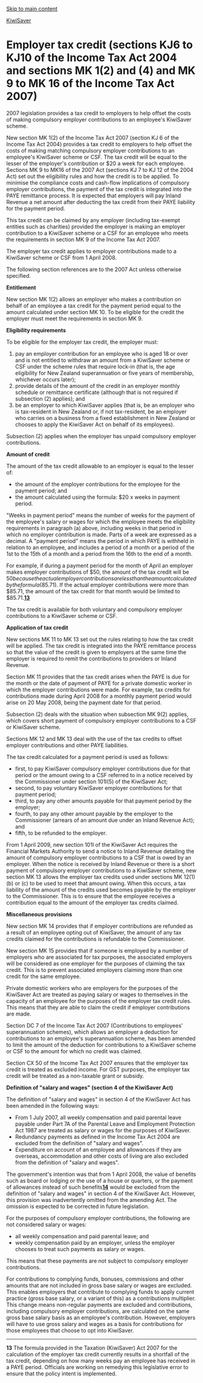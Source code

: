 [Skip to main content](#main-content-tt)

[KiwiSaver](/new-legislation/act-articles/kiwisaver "KiwiSaver")

Employer tax credit (sections KJ6 to KJ10 of the Income Tax Act 2004 and sections MK 1(2) and (4) and MK 9 to MK 16 of the Income Tax Act 2007)
===============================================================================================================================================

2007 legislation provides a tax credit to employers to help offset the costs of making compulsory employer contributions to an employee's KiwiSaver scheme.

New section MK 1(2) of the Income Tax Act 2007 (section KJ 6 of the Income Tax Act 2004) provides a tax credit to employers to help offset the costs of making matching compulsory employer contributions to an employee's KiwiSaver scheme or CSF. The tax credit will be equal to the lesser of the employer's contribution or $20 a week for each employee. Sections MK 9 to MK16 of the 2007 Act (sections KJ 7 to KJ 12 of the 2004 Act) set out the eligibility rules and how the credit is to be applied. To minimise the compliance costs and cash-flow implications of compulsory employer contributions, the payment of the tax credit is integrated into the PAYE remittance process. It is expected that employers will pay Inland Revenue a net amount after deducting the tax credit from their PAYE liability for the payment period.

This tax credit can be claimed by any employer (including tax-exempt entities such as charities) provided the employer is making an employer contribution to a KiwiSaver scheme or a CSF for an employee who meets the requirements in section MK 9 of the Income Tax Act 2007.

The employer tax credit applies to employer contributions made to a KiwiSaver scheme or CSF from 1 April 2008.

The following section references are to the 2007 Act unless otherwise specified.

**Entitlement**

New section MK 1(2) allows an employer who makes a contribution on behalf of an employee a tax credit for the payment period equal to the amount calculated under section MK 10. To be eligible for the credit the employer must meet the requirements in section MK 9.

**Eligibility requirements**

To be eligible for the employer tax credit, the employer must:

1.  pay an employer contribution for an employee who is aged 18 or over and is not entitled to withdraw an amount from a KiwiSaver scheme or CSF under the scheme rules that require lock-in (that is, the age eligibility for New Zealand superannuation or five years of membership, whichever occurs later);
2.  provide details of the amount of the credit in an employer monthly schedule or remittance certificate (although that is not required if subsection (2) applies); and
3.  be an employer to which KiwiSaver applies (that is, be an employer who is tax-resident in New Zealand or, if not tax-resident, be an employer who carries on a business from a fixed establishment in New Zealand or chooses to apply the KiwiSaver Act on behalf of its employees).

Subsection (2) applies when the employer has unpaid compulsory employer contributions.

**Amount of credit**

The amount of the tax credit allowable to an employer is equal to the lesser of:

*   the amount of the employer contributions for the employee for the payment period; and
*   the amount calculated using the formula: $20 x weeks in payment period.

"Weeks in payment period" means the number of weeks for the payment of the employee's salary or wages for which the employee meets the eligibility requirements in paragraph (a) above, including weeks in that period in which no employer contribution is made. Parts of a week are expressed as a decimal. A "payment period" means the period in which PAYE is withheld in relation to an employee, and includes a period of a month or a period of the 1st to the 15th of a month and a period from the 16th to the end of a month.

For example, if during a payment period for the month of April an employer makes employer contributions of $50, the amount of the tax credit will be $50 because the actual employer contributions are less than the amount calculated by the formula($85.71). If the actual employer contributions were more than $85.71, the amount of the tax credit for that month would be limited to $85.71.[**13**](#13)

The tax credit is available for both voluntary and compulsory employer contributions to a KiwiSaver scheme or CSF.

**Application of tax credit**

New sections MK 11 to MK 13 set out the rules relating to how the tax credit will be applied. The tax credit is integrated into the PAYE remittance process so that the value of the credit is given to employers at the same time the employer is required to remit the contributions to providers or Inland Revenue.

Section MK 11 provides that the tax credit arises when the PAYE is due for the month or the date of payment of PAYE for a private domestic worker in which the employer contributions were made. For example, tax credits for contributions made during April 2008 for a monthly payment period would arise on 20 May 2008, being the payment date for that period.

Subsection (2) deals with the situation when subsection MK 9(2) applies, which covers short payment of compulsory employer contributions to a CSF or KiwiSaver scheme.

Sections MK 12 and MK 13 deal with the use of the tax credits to offset employer contributions and other PAYE liabilities.

The tax credit calculated for a payment period is used as follows:

*   first, to pay KiwiSaver compulsory employer contributions due for that period or the amount owing to a CSF referred to in a notice received by the Commissioner under section 101I(5) of the KiwiSaver Act;
*   second, to pay voluntary KiwiSaver employer contributions for that payment period;
*   third, to pay any other amounts payable for that payment period by the employer;
*   fourth, to pay any other amount payable by the employer to the Commissioner (arrears of an amount due under an Inland Revenue Act); and
*   fifth, to be refunded to the employer.

From 1 April 2009, new section 101I of the KiwiSaver Act requires the Financial Markets Authority to send a notice to Inland Revenue detailing the amount of compulsory employer contributions to a CSF that is owed by an employer. When the notice is received by Inland Revenue or there is a short payment of compulsory employer contributions to a KiwiSaver scheme, new section MK 13 allows the employer tax credits used under sections MK 12(1)(b) or (c) to be used to meet that amount owing. When this occurs, a tax liability of the amount of the credits used becomes payable by the employer to the Commissioner. This is to ensure that the employee receives a contribution equal to the amount of the employer tax credits claimed.

**Miscellaneous provisions**

New section MK 14 provides that if employer contributions are refunded as a result of an employee opting out of KiwiSaver, the amount of any tax credits claimed for the contributions is refundable to the Commissioner.

New section MK 15 provides that if someone is employed by a number of employers who are associated for tax purposes, the associated employers will be considered as one employer for the purposes of claiming the tax credit. This is to prevent associated employers claiming more than one credit for the same employee.

Private domestic workers who are employers for the purposes of the KiwiSaver Act are treated as paying salary or wages to themselves in the capacity of an employee for the purposes of the employer tax credit rules. This means that they are able to claim the credit if employer contributions are made.

Section DC 7 of the Income Tax Act 2007 (Contributions to employees' superannuation schemes), which allows an employer a deduction for contributions to an employee's superannuation scheme, has been amended to limit the amount of the deduction for contributions to a KiwiSaver scheme or CSF to the amount for which no credit was claimed.

Section CX 50 of the Income Tax Act 2007 ensures that the employer tax credit is treated as excluded income. For GST purposes, the employer tax credit will be treated as a non-taxable grant or subsidy.

**Definition of "salary and wages" (section 4 of the KiwiSaver Act)**

The definition of "salary and wages" in section 4 of the KiwiSaver Act has been amended in the following ways:

*   From 1 July 2007, all weekly compensation and paid parental leave payable under Part 7A of the Parental Leave and Employment Protection Act 1987 are treated as salary or wages for the purposes of KiwiSaver.
*   Redundancy payments as defined in the Income Tax Act 2004 are excluded from the definition of "salary and wages".
*   Expenditure on account of an employee and allowances if they are overseas, accommodation and other costs of living are also excluded from the definition of "salary and wages".

The government's intention was that from 1 April 2008, the value of benefits such as board or lodging or the use of a house or quarters, or the payment of allowances instead of such benefits[**14**](#14)
 would be excluded from the definition of "salary and wages" in section 4 of the KiwiSaver Act. However, this provision was inadvertently omitted from the amending Act. The omission is expected to be corrected in future legislation.

For the purposes of compulsory employer contributions, the following are not considered salary or wages:

*   all weekly compensation and paid parental leave; and
*   weekly compensation paid by an employer, unless the employer chooses to treat such payments as salary or wages.

This means that these payments are not subject to compulsory employer contributions.

For contributions to complying funds, bonuses, commissions and other amounts that are not included in gross base salary or wages are excluded. This enables employers that contribute to complying funds to apply current practice (gross base salary, or a variant of this) as a contributions multiplier. This change means non-regular payments are excluded and contributions, including compulsory employer contributions, are calculated on the same gross base salary basis as an employee's contribution. However, employers will have to use gross salary and wages as a basis for contributions for those employees that choose to opt into KiwiSaver.

* * *

**13** The formula provided in the Taxation (KiwiSaver) Act 2007 for the calculation of the employer tax credit currently results in a shortfall of the tax credit, depending on how many weeks pay an employee has received in a PAYE period. Officials are working on remedying this legislative error to ensure that the policy intent is implemented.